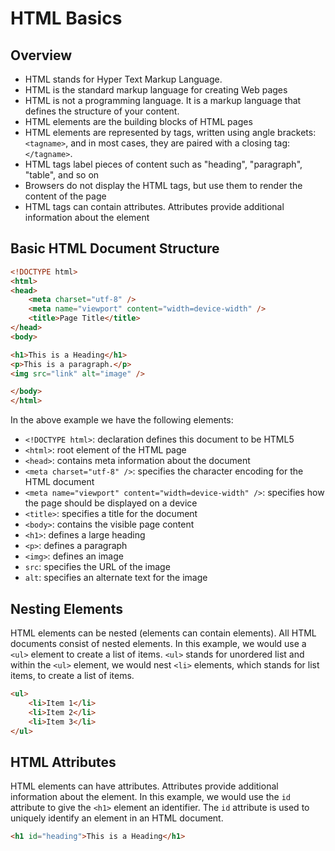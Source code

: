 # HTML Basics

## Overview

- HTML stands for Hyper Text Markup Language.
- HTML is the standard markup language for creating Web pages
- HTML is not a programming language. It is a markup language that defines the structure of your content.
- HTML elements are the building blocks of HTML pages
- HTML elements are represented by tags, written using angle brackets: `<tagname>`, and in most cases, they are paired with a closing tag: `</tagname>`.
- HTML tags label pieces of content such as "heading", "paragraph", "table", and so on
- Browsers do not display the HTML tags, but use them to render the content of the page
- HTML tags can contain attributes. Attributes provide additional information about the element

## Basic HTML Document Structure

```html
<!DOCTYPE html>
<html>
<head>
    <meta charset="utf-8" />
    <meta name="viewport" content="width=device-width" />
    <title>Page Title</title>
</head>
<body>

<h1>This is a Heading</h1>
<p>This is a paragraph.</p>
<img src="link" alt="image" />

</body>
</html>
```

In the above example we have the following elements:

- `<!DOCTYPE html>`: declaration defines this document to be HTML5
- `<html>`: root element of the HTML page
- `<head>`: contains meta information about the document
- `<meta charset="utf-8" />`: specifies the character encoding for the HTML document
- `<meta name="viewport" content="width=device-width" />`: specifies how the page should be displayed on a device
- `<title>`: specifies a title for the document
- `<body>`: contains the visible page content
- `<h1>`: defines a large heading
- `<p>`: defines a paragraph
- `<img>`: defines an image
- `src`: specifies the URL of the image
- `alt`: specifies an alternate text for the image


## Nesting Elements

HTML elements can be nested (elements can contain elements). All HTML documents consist of nested elements. In this example, we would use a `<ul>` element to create a list of items. `<ul>` stands for unordered list and within the `<ul>` element, we would nest `<li>` elements, which stands for list items, to create a list of items.

```html
<ul>
    <li>Item 1</li>
    <li>Item 2</li>
    <li>Item 3</li>
</ul>
```

## HTML Attributes

HTML elements can have attributes. Attributes provide additional information about the element. In this example, we would use the `id` attribute to give the `<h1>` element an identifier. The `id` attribute is used to uniquely identify an element in an HTML document.

```html
<h1 id="heading">This is a Heading</h1>
```
